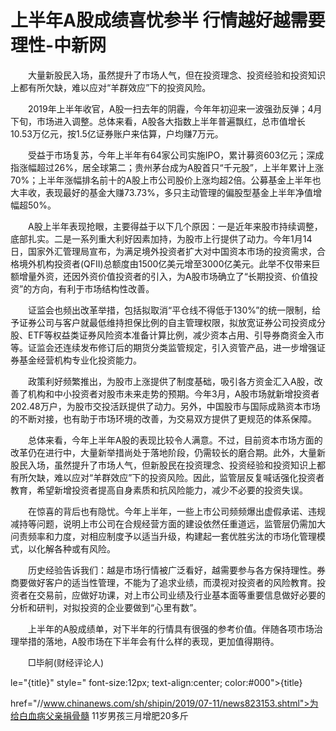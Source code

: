 # 上半年A股成绩喜忧参半 行情越好越需要理性-中新网

　　大量新股民入场，虽然提升了市场人气，但在投资理念、投资经验和投资知识上都有所欠缺，难以应对“羊群效应”下的投资风险。

　　2019年上半年收官，A股一扫去年的阴霾，今年年初迎来一波强劲反弹；4月下旬，市场进入调整。总体来看，A股各大指数上半年普遍飘红，总市值增长10.53万亿元，按1.5亿证券账户来估算，户均赚7万元。

　　受益于市场复苏，今年上半年有64家公司实施IPO，累计募资603亿元；深成指涨幅超过26%，居全球第二；贵州茅台成为A股首只“千元股”，上半年累计上涨70%；上半年涨幅排名前十的A股上市公司股价上涨均超2倍。公募基金上半年也大丰收，表现最好的基金大赚73.73%，多只主动管理的偏股型基金上半年净值增幅超50%。

　　A股上半年表现抢眼，主要得益于以下几个原因：一是近年来股市持续调整，底部扎实。二是一系列重大利好因素加持，为股市上行提供了动力。今年1月14日，国家外汇管理局宣布，为满足境外投资者扩大对中国资本市场的投资需求，合格境外机构投资者(QFII)总额度由1500亿美元增至3000亿美元。此举不仅带来巨额增量外资，还因外资价值投资者的引入，为A股市场确立了“长期投资、价值投资”的方向，有利于市场结构性改善。

　　证监会也频出改革举措，包括拟取消“平仓线不得低于130%”的统一限制，给予证券公司与客户就最低维持担保比例的自主管理权限，拟放宽证券公司投资成分股、ETF等权益类证券风险资本准备计算比例，减少资本占用、引导券商资金入市等。证监会还连续发布修订后的期货分类监管规定，引入资管产品，进一步增强证券基金经营机构专业化投资能力。

　　政策利好频繁推出，为股市上涨提供了制度基础，吸引各方资金汇入A股，改善了机构和中小投资者对股市未来走势的预期。今年3月，A股市场就新增投资者202.48万户，为股市交投活跃提供了动力。另外，中国股市与国际成熟资本市场的不断对接，也有助于市场环境的改善，为交易双方提供了更规范的体系保障。

　　总体来看，今年上半年A股的表现比较令人满意。不过，目前资本市场方面的改革仍在进行中，大量新举措尚处于落地阶段，仍需较长的磨合期。此外，大量新股民入场，虽然提升了市场人气，但新股民在投资理念、投资经验和投资知识上都有所欠缺，难以应对“羊群效应”下的投资风险。因此，监管层反复喊话强化投资者教育，希望新增投资者提高自身素质和抗风险能力，减少不必要的投资失误。

　　在惊喜的背后也有隐忧。今年上半年，一些上市公司频频爆出虚假承诺、违规减持等问题，说明上市公司在合规经营方面的建设依然任重道远，监管层仍需加大问责频率和力度，对相应制度予以适当升级，构建起一套优胜劣汰的市场化管理模式，以化解各种或有风险。

　　历史经验告诉我们：越是市场行情被广泛看好，越需要参与各方保持理性。券商要做好客户的适当性管理，不能为了追求业绩，而漠视对投资者的风险教育。投资者在交易前，应做好功课，对上市公司业绩及行业基本面等重要信息做好必要的分析和研判，对拟投资的企业要做到“心里有数”。

　　上半年的A股成绩单，对下半年的行情具有很强的参考价值。伴随各项市场治理举措的落地，A股市场在下半年会有什么样的表现，更加值得期待。

　　□毕舸(财经评论人)

le="{title}" style=" font-size:12px; text-align:center; color:#000">{title}

href="//www.chinanews.com/sh/shipin/2019/07-11/news823153.shtml">为给白血病父亲捐骨髓 11岁男孩三月增肥20多斤

